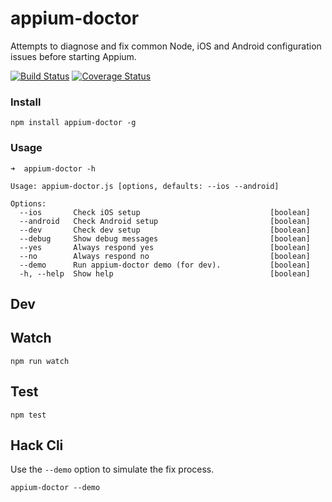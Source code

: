 appium-doctor
===================
Attempts to diagnose and fix common Node, iOS and Android configuration issues before starting Appium.

[![Build Status](https://travis-ci.org/appium/appium-doctor.svg?branch=master)](https://travis-ci.org/appium/appium-doctor)
[![Coverage Status](https://coveralls.io/repos/appium/appium-doctor/badge.svg?branch=master&service=github)](https://coveralls.io/github/appium/appium-doctor?branch=master)

### Install

```
npm install appium-doctor -g
```

### Usage

```
➜  appium-doctor -h

Usage: appium-doctor.js [options, defaults: --ios --android]

Options:
  --ios       Check iOS setup                             [boolean]
  --android   Check Android setup                         [boolean]
  --dev       Check dev setup                             [boolean]
  --debug     Show debug messages                         [boolean]
  --yes       Always respond yes                          [boolean]
  --no        Always respond no                           [boolean]
  --demo      Run appium-doctor demo (for dev).           [boolean]
  -h, --help  Show help                                   [boolean]
```

## Dev

## Watch

```
npm run watch
```

## Test

```
npm test
```

## Hack Cli

Use the `--demo` option to simulate the fix process.

```
appium-doctor --demo
```

